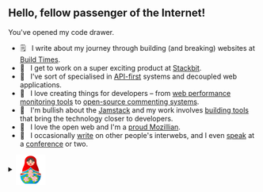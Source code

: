 ## Hello, fellow passenger of the Internet!

You've opened my code drawer.

- 🗒 &nbsp; I write about my journey through building (and breaking) websites at [Build Times](https://eduardoboucas.com/).
- 💼 &nbsp; I get to work on a super exciting product at [Stackbit](https://github.com/stackbithq).
- 🧩 &nbsp; I've sort of specialised in [API-first](https://www.youtube.com/watch?v=MGMomf8Ogw0) systems and decoupled web applications.
- 🔧 &nbsp; I love creating things for developers – from [web performance monitoring tools](https://www.youtube.com/watch?v=qYVhlsmFykI) to [open-source commenting systems](https://staticman.net/).
- 🚀 &nbsp; I'm bullish about the [Jamstack](https://jamstack.org/) and my work involves [building tools](https://www.youtube.com/watch?v=fPvfeP1lzTY&t=2s) that bring the technology closer to developers.
- 🦖 &nbsp; I love the open web and I'm a [proud Mozillian](https://wiki.developer.mozilla.org/en-US/profiles/eduardoboucas).
- 🎤 &nbsp; I occasionally [write](https://css-tricks.com/author/eduardoboucas/) on other people's interwebs, and I even [speak](https://speakerdeck.com/eduardoboucas) at a [conference](https://www.youtube.com/watch?v=pmTM9he3iqA&t=1s) or two.

<details>
  <summary><a href="#"><img valign="middle" width="60" src="https://raw.githubusercontent.com/eduardoboucas/eduardoboucas/master/russian-doll.png"/></a></summary>
  <details>
    <summary><a href="#"><img valign="middle" width="55" src="https://raw.githubusercontent.com/eduardoboucas/eduardoboucas/master/russian-doll.png"/></a></summary>
    <details>
      <summary><a href="#"><img valign="middle" width="50" src="https://raw.githubusercontent.com/eduardoboucas/eduardoboucas/master/russian-doll.png"/></a></summary>
      <details>
        <summary><a href="#"><img valign="middle" width="45" src="https://raw.githubusercontent.com/eduardoboucas/eduardoboucas/master/russian-doll.png"/></a></summary>
        <details>
          <summary><a href="#"><img valign="middle" width="40" src="https://raw.githubusercontent.com/eduardoboucas/eduardoboucas/master/russian-doll.png"/></a></summary>
          <details>
            <summary><a href="#"><img valign="middle" width="35" src="https://raw.githubusercontent.com/eduardoboucas/eduardoboucas/master/russian-doll.png"/></a></summary>
              <details>
                <summary><a href="#"><img valign="middle" width="30" src="https://raw.githubusercontent.com/eduardoboucas/eduardoboucas/master/russian-doll.png"/></a></summary>
                <details>
                  <summary><a href="#"><img valign="middle" width="25" src="https://raw.githubusercontent.com/eduardoboucas/eduardoboucas/master/russian-doll.png"/></a></summary>
                  🦄               
                </details>                
              </details>
            </details>
          </details>
        </details>
      </details>
    </details>
  </details>
</details>
